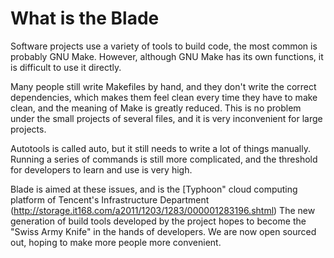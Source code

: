 # What is the Blade

Software projects use a variety of tools to build code, the most common is probably GNU Make. However, although GNU Make has its own functions, it is difficult to use it directly.

Many people still write Makefiles by hand, and they don't write the correct dependencies, which makes them feel clean every time they have to make clean, and the meaning of Make is greatly reduced.
This is no problem under the small projects of several files, and it is very inconvenient for large projects.

Autotools is called auto, but it still needs to write a lot of things manually. Running a series of commands is still more complicated, and the threshold for developers to learn and use is very high.

Blade is aimed at these issues, and is the [Typhoon" cloud computing platform of Tencent's Infrastructure Department (http://storage.it168.com/a2011/1203/1283/000001283196.shtml)
The new generation of build tools developed by the project hopes to become the "Swiss Army Knife" in the hands of developers. We are now open sourced out, hoping to make more people more convenient.
